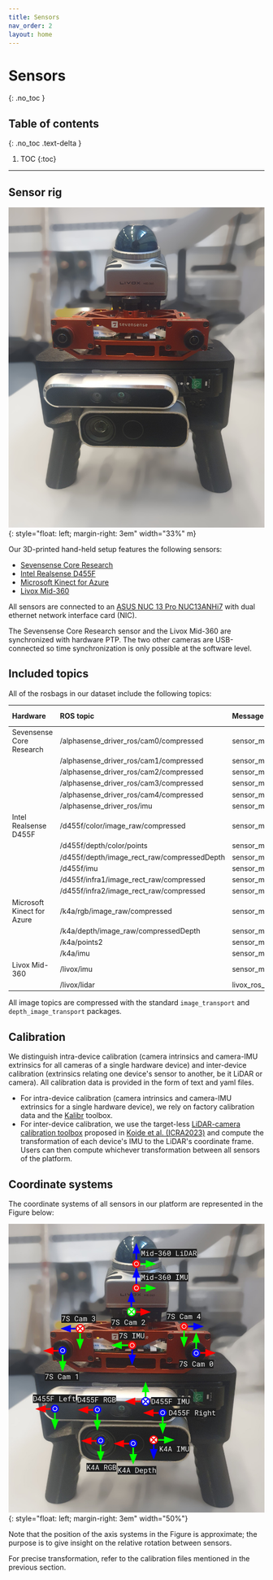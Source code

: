 ```yaml
---
title: Sensors
nav_order: 2
layout: home
---
```


# Sensors
{: .no_toc }

## Table of contents
{: .no_toc .text-delta }

1. TOC
{:toc}

---

## Sensor rig


![Image](../assets/images/dvi-rig.jpg){: style="float: left; margin-right: 3em" width="33%" m}

Our 3D-printed hand-held setup features the following sensors:
- [Sevensense Core Research]
- [Intel Realsense D455F]
- [Microsoft Kinect for Azure]
- [Livox Mid-360]

All sensors are connected to an [ASUS NUC 13 Pro NUC13ANHi7] with dual ethernet network interface card (NIC). 

The Sevensense Core Research sensor and the Livox Mid-360 are synchronized with hardware PTP. The two other cameras are USB-connected so time synchronization is only possible at the software level.

## Included topics

All of the rosbags in our dataset include the following topics:

| Hardware | ROS topic | Message type | Rate (Hz) | 
|:-----------------|:------------------------------|:---|:---|
| Sevensense Core Research           | /alphasense_driver_ros/cam0/compressed | sensor_msgs/CompressedImage | 15 | 
| | /alphasense_driver_ros/cam1/compressed | sensor_msgs/CompressedImage | 15 | 
| | /alphasense_driver_ros/cam2/compressed | sensor_msgs/CompressedImage | 15 | 
| | /alphasense_driver_ros/cam3/compressed | sensor_msgs/CompressedImage | 15 | 
| | /alphasense_driver_ros/cam4/compressed | sensor_msgs/CompressedImage | 15 | 
| | /alphasense_driver_ros/imu | sensor_msgs/Imu | 400 | 
| Intel Realsense D455F | /d455f/color/image_raw/compressed    | sensor_msgs/CompressedImage | 15 | 
| | /d455f/depth/color/points                     | sensor_msgs/PointCloud2    | 15 | 
| | /d455f/depth/image_rect_raw/compressedDepth   | sensor_msgs/CompressedImage| 15 | 
| | /d455f/imu                                    | sensor_msgs/Imu            | 400 | 
| | /d455f/infra1/image_rect_raw/compressed       | sensor_msgs/CompressedImage| 15 | 
| | /d455f/infra2/image_rect_raw/compressed       | sensor_msgs/CompressedImage| 15 |
| Microsoft Kinect for Azure | /k4a/rgb/image_raw/compressed                 | sensor_msgs/CompressedImage| 15 | 
| | /k4a/depth/image_raw/compressedDepth          | sensor_msgs/CompressedImage| 15 |
| | /k4a/points2                                  | sensor_msgs/PointCloud2    | 15 | 
| | /k4a/imu                                      | sensor_msgs/Imu            | 400 |
| Livox Mid-360 | /livox/imu                                    | sensor_msgs/Imu           | 400 | 
| | /livox/lidar                                  | livox_ros_driver2/CustomMsg | 10

All image topics are compressed with the standard `image_transport` and `depth_image_transport` packages. 

## Calibration

We distinguish intra-device calibration (camera intrinsics and camera-IMU extrinsics for all cameras of a single hardware device) and inter-device calibration (extrinsics relating one device's sensor to another, be it LiDAR or camera). All calibration data is provided in the form of text and yaml files.

- For intra-device calibration (camera intrinsics and camera-IMU extrinsics for a single hardware device), we rely on factory calibration data and the [Kalibr] toolbox. 
- For inter-device calibration, we use the target-less [LiDAR-camera calibration toolbox] proposed in [Koide et al. (ICRA2023)] and compute the transformation of each device's IMU to the LiDAR's coordinate frame. Users can then compute whichever transformation between all sensors of the platform.


## Coordinate systems

The coordinate systems of all sensors in our platform are represented in the Figure below:


![Image](../assets/images/bunker-dvi-dataset_platform-coordinates.png){: style="float: left; margin-right: 3em" width="50%"} 

Note that the position of the axis systems in the Figure is approximate; the purpose is to give insight on the relative rotation between sensors.

For precise transformation, refer to the calibration files mentioned in the previous section.

[Sevensense Core Research]: https://www.sevensense.ai/product/core-research
[Intel Realsense D455F]: https://www.intelrealsense.com/depth-camera-d455f/
[Microsoft Kinect for Azure]: https://learn.microsoft.com/en-us/previous-versions/azure/kinect-dk/
[Livox Mid-360]: https://www.livoxtech.com/mid-360
[ASUS NUC 13 Pro NUC13ANHi7]: https://www.asus.com/displays-desktops/nucs/nuc-mini-pcs/asus-nuc-13-pro/

[Kalibr]: https://github.com/ethz-asl/kalibr
[LiDAR-camera calibration toolbox]: https://github.com/koide3/direct_visual_lidar_calibration
[Koide et al. (ICRA2023)]: https://staff.aist.go.jp/k.koide/assets/pdf/icra2023.pdf
